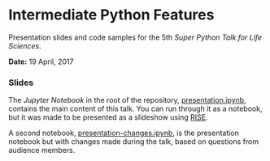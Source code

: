 # Intermediate Python Features

Presentation slides and code samples for the 5th *Super Python Talk for Life Sciences*.

**Date:** 19 April, 2017

### Slides

The *Jupyter Notebook* in the root of the repository, [presentation.ipynb][presnb], contains the main content of this talk.
You can run through it as a notebook, but it was made to be presented as a slideshow using [RISE][RISE].

A second notebook, [presentation-changes.ipynb][presnbmod], is the presentation notebook but with changes made during the talk, based on questions from audience members.

[presnb]: presentation.ipynb
[presnbmod]: presentation-changes.ipynb
[RISE]: https://github.com/damianavila/RISE
